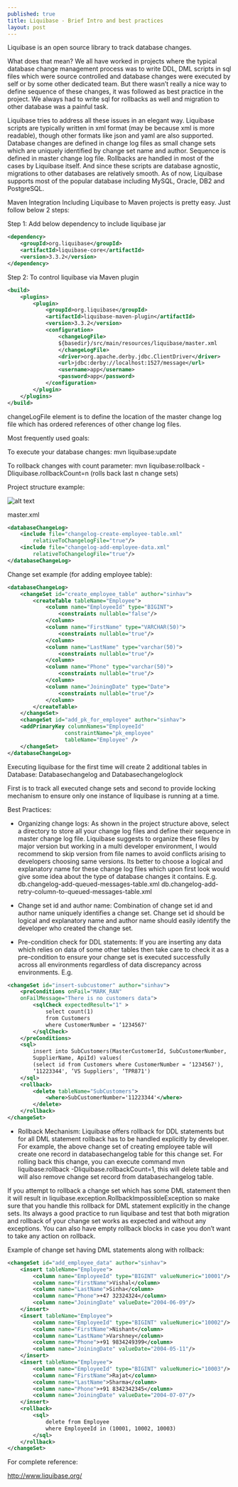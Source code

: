 ```yaml
---
published: true
title: Liquibase - Brief Intro and best practices
layout: post
---
```

Liquibase is an open source library to track database changes.

What does that mean?
We all have worked in projects where the typical database change management process was to write DDL, DML scripts in sql files which were source controlled and database changes were executed by self or by some other dedicated team. But there wasn’t really a nice way to define sequence of these changes, it was followed as best practice in the project. We always had to write sql for rollbacks as well and migration to other database was a painful task.

Liquibase tries to address all these issues in an elegant way. Liquibase scripts are typically written in xml format (may be because xml is more readable), though other formats like json and yaml are also supported. Database changes are defined in change log files as small change sets which are uniquely identified by change set name and author. Sequence is defined in master change log file. Rollbacks are handled in most of the cases by Liquibase itself. And since these scripts are database agnostic, migrations to other databases are relatively smooth. As of now, Liquibase supports most of the popular database including MySQL, Oracle, DB2 and PostgreSQL.

Maven Integration
Including Liquibase to Maven projects is pretty easy. Just follow below 2 steps:

Step 1: Add below dependency to include liquibase jar

~~~ xml
<dependency>
    <groupId>org.liquibase</groupId>
    <artifactId>liquibase-core</artifactId>
    <version>3.3.2</version>
</dependency>
~~~

Step 2: To control liquibase via Maven plugin

~~~ xml
<build>
    <plugins>
        <plugin>
            <groupId>org.liquibase</groupId>
            <artifactId>liquibase-maven-plugin</artifactId>
            <version>3.3.2</version>
            <configuration>
                <changeLogFile>
                ${basedir}/src/main/resources/liquibase/master.xml
                </changeLogFile>
                <driver>org.apache.derby.jdbc.ClientDriver</driver>
                <url>jdbc:derby://localhost:1527/message</url>
                <username>app</username>
                <password>app</password>
            </configuration>
        </plugin>
    </plugins>
</build>
~~~

changeLogFile element is to define the location of the master change log file which has ordered references of other change log files.

Most frequently used goals:

To execute your database changes:
    mvn liquibase:update

To rollback changes with count parameter:
    mvn liquibase:rollback -Dliquibase.rollbackCount=n (rolls back last n change sets)

Project structure example:

![alt text](/img/project-structure.png "Project Structure")

master.xml

~~~ xml
<databaseChangeLog>
    <include file="changelog-create-employee-table.xml" 
        relativeToChangelogFile="true"/>
    <include file="changelog-add-employee-data.xml" 
        relativeToChangelogFile="true"/>
</databaseChangeLog>
~~~

Change set example (for adding employee table):

~~~ xml
<databaseChangeLog>
    <changeSet id="create_employee_table" author="sinhav">
        <createTable tableName="Employee">
            <column name="EmployeeId" type="BIGINT">
                <constraints nullable="false"/>
            </column>
            <column name="FirstName" type="VARCHAR(50)">
                <constraints nullable="true"/>
            </column>
            <column name="LastName" type="varchar(50)">
                <constraints nullable="true"/>
            </column>
            <column name="Phone" type="varchar(50)">
                <constraints nullable="true"/>
            </column>
            <column name="JoiningDate" type="Date">
                <constraints nullable="true"/>
            </column>
        </createTable>
    </changeSet>
    <changeSet id="add_pk_for_employee" author="sinhav">
    <addPrimaryKey columnNames="EmployeeId"
                  constraintName="pk_employee"
                  tableName="Employee" />
    </changeSet>
</databaseChangeLog>
~~~

Executing liquibase for the first time will create 2 additional tables in Database: Databasechangelog and Databasechangeloglock

First is to track all executed change sets and second to provide locking mechanism to ensure only one instance of liquibase is running at a time.

Best Practices:

- Organizing change logs:
As shown in the project structure above, select a directory to store all your change log files and define their sequence in master change log file. Liquibase suggests to organize these files by major version but working in a multi developer environment, I would recommend to skip version from file names to avoid conflicts arising to developers choosing same versions. Its better to choose a logical and explanatory name for these change log files which upon first look would give some idea about the type of database changes it contains. E.g.
db.changelog-add-queued-messages-table.xml
db.changelog-add-retry-column-to-queued-messages-table.xml

- Change set id and author name:
Combination of change set id and author name uniquely identifies a change set. Change set id should be logical and explanatory name and author name should easily identify the developer who created the change set.

- Pre-condition check for DDL statements:
If you are inserting any data which relies on data of some other tables then take care to check it as a pre-condition to ensure your change set is executed successfully across all environments regardless of data discrepancy across environments. E.g.

~~~ xml
<changeSet id="insert-subcustomer" author="sinhav">
    <preConditions onFail="MARK_RAN" 
    onFailMessage="There is no customers data">
        <sqlCheck expectedResult="1" >
            select count(1)
            from Customers
            where CustomerNumber = ‘1234567'
        </sqlCheck>
    </preConditions>
    <sql>
        insert into SubCustomers(MasterCustomerId, SubCustomerNumber,
        SupplierName, ApiId) values(
        (select id from Customers where CustomerNumber = ‘1234567'),
        ‘11223344', ’VS Suppliers', ‘TPR871')
    </sql>
    <rollback>
        <delete tableName="SubCustomers">
            <where>SubCustomerNumber='11223344'</where>
        </delete>
    </rollback>
</changeSet>
~~~

- Rollback Mechanism:
Liquibase offers rollback for DDL statements but for all DML statement rollback has to be handled explicitly by developer. For example, the above change set of creating employee table will create one record in databasechangelog table for this change set. For rolling back this change, you can execute command mvn liquibase:rollback -Dliquibase.rollbackCount=1, this will delete table and will also remove change set record from databasechangelog table.

If you attempt to rollback a change set which has some DML statement then it will result in liquibase.exception.RollbackImpossibleException so make sure that you handle this rollback for DML statement explicitly in the change sets. Its always a good practice to run liquibase and test that both migration and rollback of your change set works as expected and without any exceptions. You can also have empty rollback blocks in case you don’t want to take any action on rollback.

Example of change set having DML statements along with rollback:

~~~ xml
<changeSet id="add_employee_data" author="sinhav">
    <insert tableName="Employee">
        <column name="EmployeeId" type="BIGINT" valueNumeric="10001"/>
        <column name="FirstName">Vishal</column>
        <column name="LastName">Sinha</column>
        <column name="Phone">+47 32324324</column>
        <column name="JoiningDate" valueDate="2004-06-09"/>
    </insert>
    <insert tableName="Employee">
        <column name="EmployeeId" type="BIGINT" valueNumeric="10002"/>
        <column name="FirstName">Nishant</column>
        <column name="LastName">Varshney</column>
        <column name="Phone">+91 9834249399</column>
        <column name="JoiningDate" valueDate="2004-05-11"/>
    </insert>
    <insert tableName="Employee">
        <column name="EmployeeId" type="BIGINT" valueNumeric="10003"/>
        <column name="FirstName">Rajat</column>
        <column name="LastName">Sharma</column>
        <column name="Phone">+91 8342342345</column>
        <column name="JoiningDate" valueDate="2004-07-07"/>
    </insert>
    <rollback>
        <sql>
            delete from Employee
            where EmployeeId in (10001, 10002, 10003)
        </sql>
    </rollback>
</changeSet>
~~~

For complete reference:

<a href="http://www.liquibase.org/" target="_blank">http://www.liquibase.org/</a>